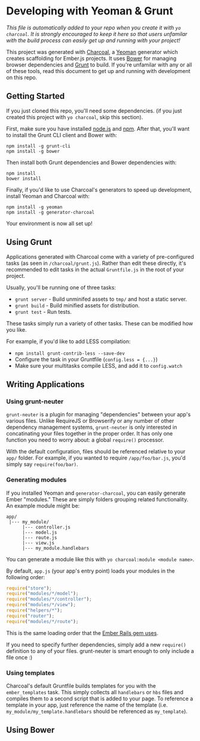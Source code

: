 # Developing with Yeoman & Grunt

*This file is automatically added to your repo when you create it with `yo charcoal`. It is strongly encouraged to keep it here so that users unfamilar with the build process can easily get up and running with your project!*

This project was generated with [Charcoal](https://github.com/thomasboyt/charcoal), a [Yeoman](http://yeoman.io) generator which creates scaffolding for Ember.js projects. It uses [Bower](http://bower.io/) for managing browser dependencies and [Grunt](http://gruntjs.com/) to build. If you're unfamilar with any or all of these tools, read this document to get up and running with development on this repo.

## Getting Started

If you just cloned this repo, you'll need some dependencies. (if you just created this project with `yo charcoal`, skip this section).

First, make sure you have installed [node.js](http://nodejs.org) and [npm](https://npmjs.org/). After that, you'll want to install the Grunt CLI client and Bower with:

```shell
npm install -g grunt-cli
npm install -g bower
```

Then install both Grunt dependencies and Bower dependencies with:

```shell
npm install
bower install
```

Finally, if you'd like to use Charcoal's generators to speed up development, install Yeoman and Charcoal with:

```shell
npm install -g yeoman
npm install -g generator-charcoal
```

Your environment is now all set up! 

## Using Grunt

Applications generated with Charcoal come with a variety of pre-configured tasks (as seen in `/charcoal/grunt.js`). Rather than edit these directly, it's recommended to edit tasks in the actual `Gruntfile.js` in the root of your project. 

Usually, you'll be running one of three tasks:

* `grunt server` - Build unminifed assets to `tmp/` and host a static server.
* `grunt build` - Build minified assets for distribution.
* `grunt test` - Run tests.

These tasks simply run a variety of other tasks. These can be modified how you like.

For example, if you'd like to add LESS compilation:

* `npm install grunt-contrib-less --save-dev` 
* Configure the task in your Gruntfile (`config.less = {...}`)
* Make sure your multitasks compile LESS, and add it to `config.watch`

## Writing Applications

### Using grunt-neuter

`grunt-neuter` is a plugin for managing "dependencies" between your app's various files. Unlike RequireJS or Browserify or any number of other dependency management systems, `grunt-neuter` is only interested in concatinating your files together in the proper order. It has only one function you need to worry about: a global `require()` processor. 

With the default configuration, files should be referenced relative to your `app/` folder. For example, if you wanted to require `/app/foo/bar.js`, you'd simply say `require(foo/bar)`.

### Generating modules

If you installed Yeoman and `generator-charcoal`, you can easily generate Ember "modules." These are simply folders grouping related functionality. An example module might be:

```
app/
 |--- my_module/
      |--- controller.js
      |--- model.js
      |--- route.js
      |--- view.js
      |--- my_module.handlebars
```

You can generate a module like this with `yo charcoal:module <module name>`. 

By default, `app.js` (your app's entry point) loads your modules in the following order:

```js
require("store");
require("modules/*/model");
require("modules/*/controller");
require("modules/*/view");
require("helpers/*");
require("router");
require("modules/*/route");
```

This is the same loading order that the [Ember Rails gem uses](https://raw.github.com/emberjs/ember-rails/master/lib/generators/templates/app.js).

If you need to specify further dependencies, simply add a new `require()` definition to any of your files. grunt-neuter is smart enough to only include a file once :)

### Using templates

Charcoal's default Gruntfile builds templates for you with the `ember_templates` task. This simply collects all `handlebars` or `hbs` files and compiles them to a second script that is added to your page. To reference a template in your app, just reference the name of the template (i.e. `my_module/my_template.handlebars` should be referenced as `my_template`).

## Using Bower
